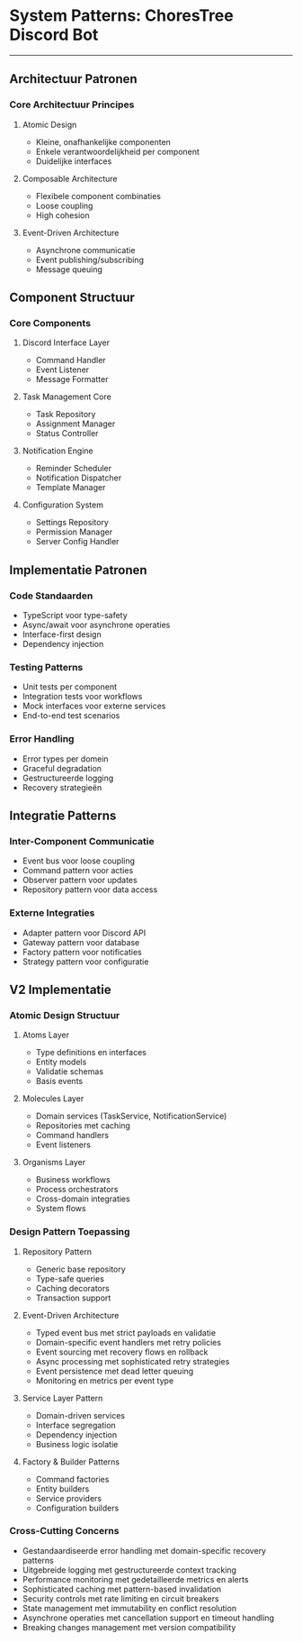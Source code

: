 # System Patterns: ChoresTree Discord Bot

---

## Architectuur Patronen

### Core Architectuur Principes
1. Atomic Design
   - Kleine, onafhankelijke componenten
   - Enkele verantwoordelijkheid per component
   - Duidelijke interfaces

2. Composable Architecture
   - Flexibele component combinaties
   - Loose coupling
   - High cohesion

3. Event-Driven Architecture
   - Asynchrone communicatie
   - Event publishing/subscribing
   - Message queuing

## Component Structuur

### Core Components
1. Discord Interface Layer
   - Command Handler
   - Event Listener
   - Message Formatter

2. Task Management Core
   - Task Repository
   - Assignment Manager
   - Status Controller

3. Notification Engine
   - Reminder Scheduler
   - Notification Dispatcher
   - Template Manager

4. Configuration System
   - Settings Repository
   - Permission Manager
   - Server Config Handler

## Implementatie Patronen

### Code Standaarden
- TypeScript voor type-safety
- Async/await voor asynchrone operaties
- Interface-first design
- Dependency injection

### Testing Patterns
- Unit tests per component
- Integration tests voor workflows
- Mock interfaces voor externe services
- End-to-end test scenarios

### Error Handling
- Error types per domein
- Graceful degradation
- Gestructureerde logging
- Recovery strategieën

## Integratie Patterns

### Inter-Component Communicatie
- Event bus voor loose coupling
- Command pattern voor acties
- Observer pattern voor updates
- Repository pattern voor data access

### Externe Integraties
- Adapter pattern voor Discord API
- Gateway pattern voor database
- Factory pattern voor notificaties
- Strategy pattern voor configuratie

## V2 Implementatie

### Atomic Design Structuur
1. Atoms Layer
   - Type definitions en interfaces
   - Entity models
   - Validatie schemas
   - Basis events

2. Molecules Layer
   - Domain services (TaskService, NotificationService)
   - Repositories met caching
   - Command handlers
   - Event listeners

3. Organisms Layer
   - Business workflows
   - Process orchestrators
   - Cross-domain integraties
   - System flows

### Design Pattern Toepassing
1. Repository Pattern
   - Generic base repository
   - Type-safe queries
   - Caching decorators
   - Transaction support

2. Event-Driven Architecture
    - Typed event bus met strict payloads en validatie
    - Domain-specific event handlers met retry policies
    - Event sourcing met recovery flows en rollback
    - Async processing met sophisticated retry strategies
    - Event persistence met dead letter queuing
    - Monitoring en metrics per event type

3. Service Layer Pattern
   - Domain-driven services
   - Interface segregation
   - Dependency injection
   - Business logic isolatie

4. Factory & Builder Patterns
   - Command factories
   - Entity builders
   - Service providers
   - Configuration builders

### Cross-Cutting Concerns
- Gestandaardiseerde error handling met domain-specific recovery patterns
- Uitgebreide logging met gestructureerde context tracking
- Performance monitoring met gedetailleerde metrics en alerts
- Sophisticated caching met pattern-based invalidation
- Security controls met rate limiting en circuit breakers
- State management met immutability en conflict resolution
- Asynchrone operaties met cancellation support en timeout handling
- Breaking changes management met version compatibility